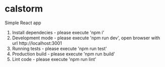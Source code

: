 # calstorm
Simple React app
  1. Install dependecies - please execute 'npm i'
  2. Development mode - please execute 'npm run dev', open browser with url http://localhost:3001
  3. Running tests - please execute 'npm run test'
  4. Production build - please execute 'npm run build'
  5. Lint code - please execute 'npm run lint'
